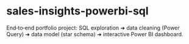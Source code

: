 # sales-insights-powerbi-sql
End‑to‑end portfolio project: SQL exploration ➜ data cleaning (Power Query) ➜ data model (star schema) ➜ interactive Power BI dashboard.

